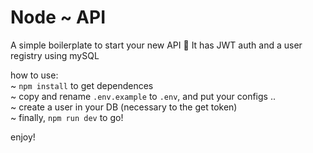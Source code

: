 # Node ~ API
A simple boilerplate to start your new API :metal: 
It has JWT auth and a user registry using mySQL

how to use:<br/>
~ `npm install` to get dependences<br/>
~ copy and rename `.env.example` to `.env`, and put your configs ..<br/>
~ create a user in your DB (necessary to the get token)<br/>
~ finally, `npm run dev` to go!<br/>

enjoy!
